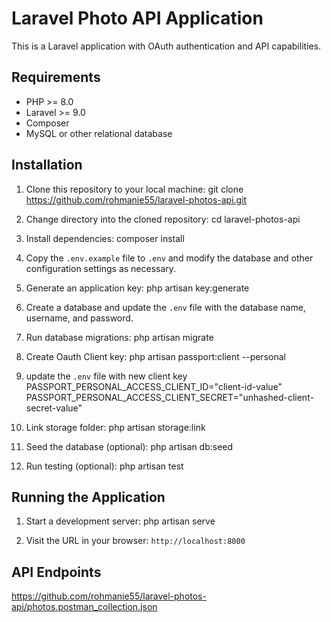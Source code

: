 # Laravel Photo API Application

This is a Laravel application with OAuth authentication and API capabilities.

## Requirements

- PHP >= 8.0
- Laravel >= 9.0
- Composer
- MySQL or other relational database

## Installation

1. Clone this repository to your local machine:
git clone https://github.com/rohmanie55/laravel-photos-api.git

2. Change directory into the cloned repository:
cd laravel-photos-api

3. Install dependencies:
composer install

4. Copy the `.env.example` file to `.env` and modify the database and other configuration settings as necessary.

5. Generate an application key:
php artisan key:generate

6. Create a database and update the `.env` file with the database name, username, and password.

7. Run database migrations:
php artisan migrate

8. Create Oauth Client key:
php artisan passport:client --personal

9. update the `.env` file with new client key
PASSPORT_PERSONAL_ACCESS_CLIENT_ID="client-id-value"
PASSPORT_PERSONAL_ACCESS_CLIENT_SECRET="unhashed-client-secret-value"

10. Link storage folder:
php artisan storage:link

10. Seed the database (optional):
php artisan db:seed

11. Run testing (optional):
php artisan test

## Running the Application

1. Start a development server:
php artisan serve

2. Visit the URL in your browser: `http://localhost:8000`

## API Endpoints
https://github.com/rohmanie55/laravel-photos-api/photos.postman_collection.json



